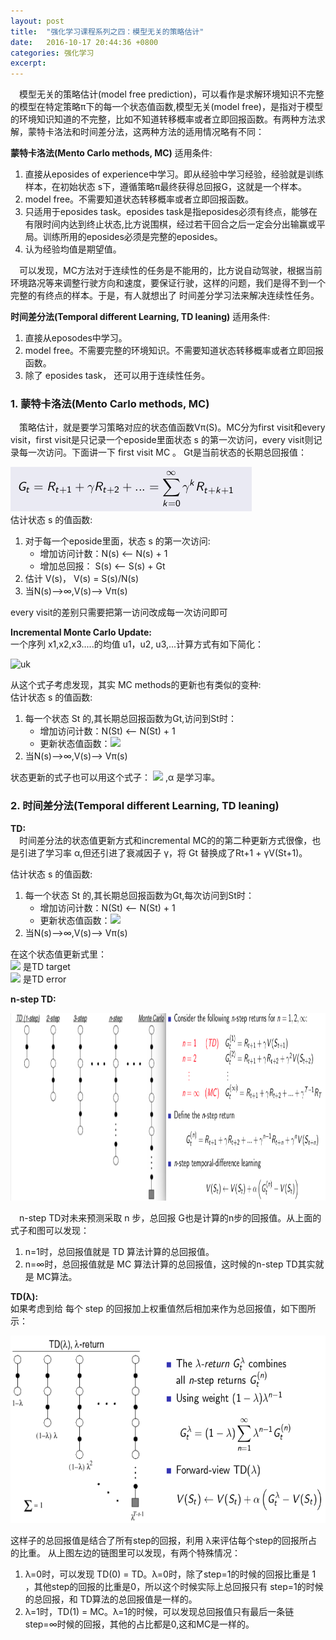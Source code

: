 ```yaml
---
layout: post
title:  "强化学习课程系列之四：模型无关的策略估计"
date:   2016-10-17 20:44:36 +0800
categories: 强化学习
excerpt:
---
```


&emsp;模型无关的策略估计(model free prediction)，可以看作是求解环境知识不完整的模型在特定策略π下的每一个状态值函数,模型无关(model free)，是指对于模型的环境知识知道的不完整，比如不知道转移概率或者立即回报函数。有两种方法求解，蒙特卡洛法和时间差分法，这两种方法的适用情况略有不同：  

**蒙特卡洛法(Mento Carlo methods, MC)** 适用条件:  

1. 直接从eposides of experience中学习。即从经验中学习经验，经验就是训练样本，在初始状态 s下，遵循策略π最终获得总回报G，这就是一个样本。  
2. model free。不需要知道状态转移概率或者立即回报函数。  
3. 只适用于eposides task。eposides task是指eposides必须有终点，能够在有限时间内达到终止状态,比方说围棋，经过若干回合之后一定会分出输赢或平局。训练所用的eposides必须是完整的eposides。  
4. 认为经验均值是期望值。  

&emsp;可以发现，MC方法对于连续性的任务是不能用的，比方说自动驾驶，根据当前环境路况等来调整行驶方向和速度，要保证行驶，这样的问题，我们是得不到一个完整的有终点的样本。于是，有人就想出了 时间差分学习法来解决连续性任务。

**时间差分法(Temporal different Learning, TD leaning)** 适用条件:

1. 直接从eposodes中学习。  
2. model free。不需要完整的环境知识。不需要知道状态转移概率或者立即回报函数。  
3. 除了 eposides task， 还可以用于连续性任务。  

### 1. 蒙特卡洛法(Mento Carlo methods, MC)

&emsp;策略估计，就是要学习策略对应的状态值函数Vπ(S)。MC分为first visit和every visit，first visit是只记录一个eposide里面状态 s 的第一次访问，every visit则记录每一次访问。下面讲一下 first visit MC 。
Gt是当前状态的长期总回报值：

![Gt](/images/rel2/Gt.png)     
估计状态 s 的值函数:    

1. 对于每一个eposide里面，状态 s 的第一次访问:    
	* 增加访问计数：N(s) <—— N(s) + 1   
	* 增加总回报： S(s) <—— S(s) + Gt   
2. 估计 V(s)， V(s) = S(s)/N(s)    
3. 当N(s)——>∞,V(s)——> Vπ(s)    

every visit的差别只需要把第一访问改成每一次访问即可    

**Incremental Monte Carlo Update:**      
一个序列 x1,x2,x3.....的均值 u1，u2, u3,...计算方式有如下简化：  

![uk](/images/rel3/transi_zpsr0dpvkhj.gif)    

从这个式子考虑发现，其实 MC methods的更新也有类似的变种:   
估计状态 s 的值函数:    

1. 每一个状态 St 的,其长期总回报函数为Gt,访问到St时：   
	* 增加访问计数：N(St) <—— N(St) + 1     
	* 更新状态值函数：![](/images/rel3/MC1_zps7yy1ytp0.gif)    
2. 当N(s)——>∞,V(s)——> Vπ(s)    

状态更新的式子也可以用这个式子： ![](/images/rel3/MC2_zpscoq58tga.gif) ,α 是学习率。   

### 2. 时间差分法(Temporal different Learning, TD leaning)

**TD:**  
&emsp;时间差分法的状态值更新方式和incremental MC的的第二种更新方式很像，也是引进了学习率 α,但还引进了衰减因子 γ，将 Gt 替换成了Rt+1 + γV(St+1)。   

估计状态 s 的值函数:     

1. 每一个状态 St 的,其长期总回报函数为Gt,每次访问到St时：   
	* 增加访问计数：N(St) <—— N(St) + 1     
	* 更新状态值函数：![](/images/rel3/TD_zpskzbnjfiu.gif)  
2. 当N(s)——>∞,V(s)——> Vπ(s)    

在这个状态值更新式里：  
![](/images/rel3/TDtarget_zpstmkag0g4.gif) 是TD target     
![](/images/rel3/TDerror_zpsqekk7ch2.gif) 是TD error   

**n-step TD:**    
<p><img src="/images/rel3/TDnstep.png" width="800" height="300"></p>   
&emsp;n-step TD对未来预测采取 n 步，总回报 G也是计算的n步的回报值。从上面的式子和图可以发现：  

1. n=1时，总回报值就是 TD 算法计算的总回报值。     
2. n=∞时，总回报值就是 MC 算法计算的总回报值，这时候的n-step TD其实就是 MC算法。  

**TD(λ):**    
如果考虑到给 每个 step 的回报加上权重值然后相加来作为总回报值，如下图所示：  
<p><img src="/images/rel3/TDlamda.png" width="700" height="300"></p>    
这样子的总回报值是结合了所有step的回报，利用 λ来评估每个step的回报所占的比重。  
从上图左边的链图里可以发现，有两个特殊情况：  

1. λ=0时，可以发现 TD(0) = TD。λ=0时，除了step=1的时候的回报比重是 1 ，其他step的回报的比重是0，所以这个时候实际上总回报只有 step=1的时候的总回报，和 TD算法的总回报值是一样的。  
2. λ=1时，TD(1) = MC。λ=1的时候，可以发现总回报值只有最后一条链step=∞时候的回报，其他的占比都是0,这和MC是一样的。  








